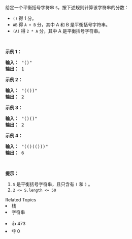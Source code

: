 <p>给定一个平衡括号字符串&nbsp;<code>S</code>，按下述规则计算该字符串的分数：</p>

<ul> 
 <li><code>()</code> 得 1 分。</li> 
 <li><code>AB</code> 得&nbsp;<code>A + B</code>&nbsp;分，其中 A 和 B 是平衡括号字符串。</li> 
 <li><code>(A)</code> 得&nbsp;<code>2 * A</code>&nbsp;分，其中 A 是平衡括号字符串。</li> 
</ul>

<p>&nbsp;</p>

<p><strong>示例 1：</strong></p>

<pre><strong>输入： </strong>"()"
<strong>输出： </strong>1
</pre>

<p><strong>示例 2：</strong></p>

<pre><strong>输入： </strong>"(())"
<strong>输出： </strong>2
</pre>

<p><strong>示例&nbsp;3：</strong></p>

<pre><strong>输入： </strong>"()()"
<strong>输出： </strong>2
</pre>

<p><strong>示例&nbsp;4：</strong></p>

<pre><strong>输入： </strong>"(()(()))"
<strong>输出： </strong>6
</pre>

<p>&nbsp;</p>

<p><strong>提示：</strong></p>

<ol> 
 <li><code>S</code>&nbsp;是平衡括号字符串，且只含有&nbsp;<code>(</code>&nbsp;和&nbsp;<code>)</code>&nbsp;。</li> 
 <li><code>2 &lt;= S.length &lt;= 50</code></li> 
</ol>

<div><div>Related Topics</div><div><li>栈</li><li>字符串</li></div></div><br><div><li>👍 473</li><li>👎 0</li></div>